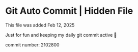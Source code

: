 # Git Auto Commit | Hidden File

This file was added Feb 12, 2025

Just for fun and keeping my daily git commit active 🤪

commit number: 2102800
